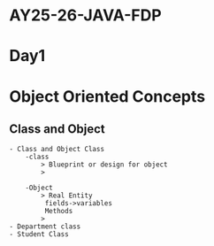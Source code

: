 # AY25-26-JAVA-FDP
# Day1
# Object Oriented Concepts
## Class and Object
    - Class and Object Class
        -class
            > Blueprint or design for object
            >

        -Object
            > Real Entity
             fields->variables
             Methods
            >
    - Department class
    - Student Class
